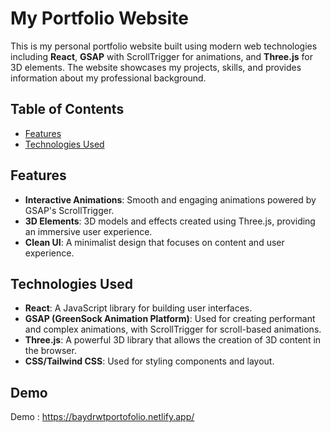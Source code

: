 # My Portfolio Website

This is my personal portfolio website built using modern web technologies including **React**, **GSAP** with ScrollTrigger for animations, and **Three.js** for 3D elements. The website showcases my projects, skills, and provides information about my professional background.

## Table of Contents

- [Features](#features)
- [Technologies Used](#technologies-used)

## Features

- **Interactive Animations**: Smooth and engaging animations powered by GSAP's ScrollTrigger.
- **3D Elements**: 3D models and effects created using Three.js, providing an immersive user experience.
- **Clean UI**: A minimalist design that focuses on content and user experience.

## Technologies Used

- **React**: A JavaScript library for building user interfaces.
- **GSAP (GreenSock Animation Platform)**: Used for creating performant and complex animations, with ScrollTrigger for scroll-based animations.
- **Three.js**: A powerful 3D library that allows the creation of 3D content in the browser.
- **CSS/Tailwind CSS**: Used for styling components and layout.

## Demo
Demo : https://baydrwtportofolio.netlify.app/


